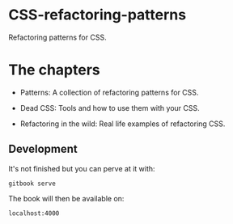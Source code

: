# CSS-refactoring-patterns

Refactoring patterns for CSS.

# The chapters

* Patterns: A collection of refactoring patterns for CSS.

* Dead CSS: Tools and how to use them with your CSS.

* Refactoring in the wild: Real life examples of refactoring CSS.

## Development

It's not finished but you can perve at it with:

```
gitbook serve
```

The book will then be available on:

```
localhost:4000
```



